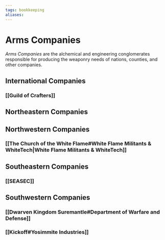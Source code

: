 ```yaml
---
tags: bookkeeping
aliases:
---
```


# Arms Companies
*Arms Companies* are the alchemical and engineering conglomerates responsible for producing the weaponry needs of nations, counties, and other companies.

## International Companies
### [[Guild of Crafters]]
## Northeastern Companies
## Northwestern Companies
### [[The Church of the White Flame#White Flame Militants & WhiteTech|White Flame Militants & WhiteTech]]
## Southeastern Companies
### [[SEASEC]]
## Southwestern Companies
### [[Dwarven Kingdom Suremantle#Department of Warfare and Defense]]
### [[Kickoff#Yosimmite Industries]]